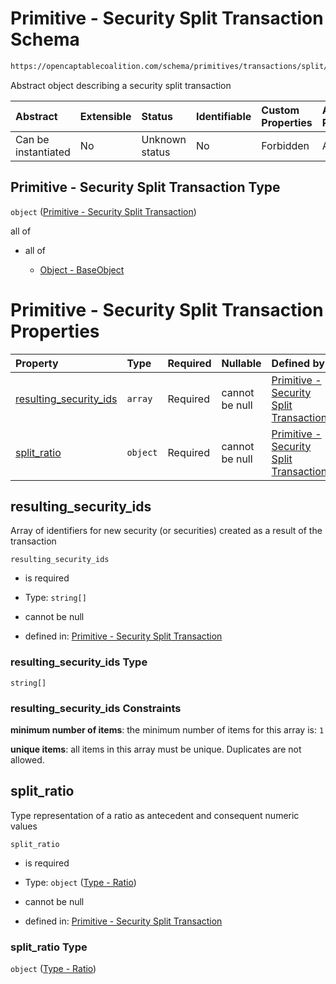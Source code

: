 # Primitive - Security Split Transaction Schema

```txt
https://opencaptablecoalition.com/schema/primitives/transactions/split/base_split
```

Abstract object describing a security split transaction

| Abstract            | Extensible | Status         | Identifiable | Custom Properties | Additional Properties | Access Restrictions | Defined In                                                                                                       |
| :------------------ | :--------- | :------------- | :----------- | :---------------- | :-------------------- | :------------------ | :--------------------------------------------------------------------------------------------------------------- |
| Can be instantiated | No         | Unknown status | No           | Forbidden         | Allowed               | none                | [BaseSplit.schema.json](../../schema/primitives/transactions/split/BaseSplit.schema.json "open original schema") |

## Primitive - Security Split Transaction Type

`object` ([Primitive - Security Split Transaction](basesplit.md))

all of

*   all of

    *   [Object - BaseObject](basetransaction-allof-object---baseobject.md "check type definition")

# Primitive - Security Split Transaction Properties

| Property                                          | Type     | Required | Nullable       | Defined by                                                                                                                                                                                                                            |
| :------------------------------------------------ | :------- | :------- | :------------- | :------------------------------------------------------------------------------------------------------------------------------------------------------------------------------------------------------------------------------------ |
| [resulting_security_ids](#resulting_security_ids) | `array`  | Required | cannot be null | [Primitive - Security Split Transaction](basesplit-properties-security-split---resulting-security-id-array.md "https://opencaptablecoalition.com/schema/primitives/transactions/split/base_split#/properties/resulting_security_ids") |
| [split_ratio](#split_ratio)                       | `object` | Required | cannot be null | [Primitive - Security Split Transaction](conversiontrigger-properties-type---ratio.md "https://opencaptablecoalition.com/schema/types/ratio#/properties/split_ratio")                                                                 |

## resulting_security_ids

Array of identifiers for new security (or securities) created as a result of the transaction

`resulting_security_ids`

*   is required

*   Type: `string[]`

*   cannot be null

*   defined in: [Primitive - Security Split Transaction](basesplit-properties-security-split---resulting-security-id-array.md "https://opencaptablecoalition.com/schema/primitives/transactions/split/base_split#/properties/resulting_security_ids")

### resulting_security_ids Type

`string[]`

### resulting_security_ids Constraints

**minimum number of items**: the minimum number of items for this array is: `1`

**unique items**: all items in this array must be unique. Duplicates are not allowed.

## split_ratio

Type representation of a ratio as antecedent and consequent numeric values

`split_ratio`

*   is required

*   Type: `object` ([Type - Ratio](conversiontrigger-properties-type---ratio.md))

*   cannot be null

*   defined in: [Primitive - Security Split Transaction](conversiontrigger-properties-type---ratio.md "https://opencaptablecoalition.com/schema/types/ratio#/properties/split_ratio")

### split_ratio Type

`object` ([Type - Ratio](conversiontrigger-properties-type---ratio.md))
